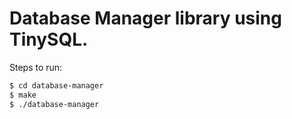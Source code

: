 # Database Manager library using TinySQL.

Steps to run:

```sh
$ cd database-manager
$ make
$ ./database-manager
```
